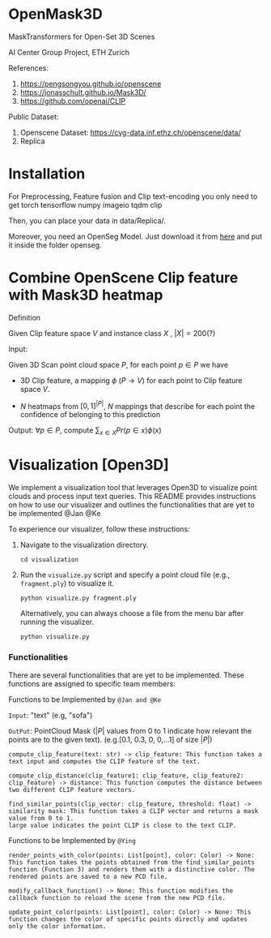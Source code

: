 # OpenMask3D
MaskTransformers for Open-Set 3D Scenes

AI Center Group Project, ETH Zurich

References:
1. https://pengsongyou.github.io/openscene
2. https://jonasschult.github.io/Mask3D/
3. https://github.com/openai/CLIP

Public Dataset:
1. Openscene Dataset: https://cvg-data.inf.ethz.ch/openscene/data/
2. Replica


# Installation 
For Preprocessing, Feature fusion and Clip text-encoding you only need to get
    torch
    tensorflow
    numpy
    imageio
    tqdm
    clip

Then, you can place your data in data/Replica/.

Moreover, you need an OpenSeg Model. Just download it from [here](https://drive.google.com/file/d/1DgyH-1124Mo8p6IUJ-ikAiwVZDDfteak/view?usp=sharing)
and put it inside the folder openseg.

# Combine OpenScene Clip feature with Mask3D heatmap

Definition
   
   Given Clip feature space $V$ and instance class $`X`$ , $|X| = 200$(?)
   
   Input: 
   
   Given 3D Scan point cloud space $P$, for each point $p \in P$ we have
        
   - 3D Clip feature, a mapping $\phi$ ($P \to V$) for each point to Clip feature space $V$.
   <!---     
   - Mask3D heatmap, a mapping for each point to probability space over instance class $X$ , $\sum_{x \in X}Pr(p \in x) = 1$
   -->
   - $N$ heatmaps from $[0,1]^{|P|}$, $N$ mappings that describe for each point the confidence of belonging to this prediction
   
   Output: 
        $\forall p \in P$, compute $\sum_{x \in X} Pr(p \in x) \phi(x)$
  

# Visualization [Open3D]

We implement a visualization tool that leverages Open3D to visualize point clouds and process input text queries. This README provides instructions on how to use our visualizer and outlines the functionalities that are yet to be implemented @Jan @Ke


To experience our visualizer, follow these instructions:

1. Navigate to the visualization directory.
    ```
    cd visualization
    ```

2. Run the `visualize.py` script and specify a point cloud file (e.g., `fragment.ply`) to visualize it.
    ```
    python visualize.py fragment.ply
    ```
    Alternatively, you can always choose a file from the menu bar after running the visualizer.
    ```
    python visualize.py
    ```

### Functionalities

There are several functionalities that are yet to be implemented. These functions are assigned to specific team members:

Functions to be Implemented by `@Jan and @Ke`

`Input`: "text"   (e.g, "sofa")

`OutPut`: PointCloud Mask ($|P|$ values from 0 to 1 indicate how relevant the points are to the given text). (e.g.[0.1, 0.3, 0, 0,...1] of size $|P|$)


    compute_clip_feature(text: str) -> clip_feature: This function takes a text input and computes the CLIP feature of the text.

    compute_clip_distance(clip_feature1: clip_feature, clip_feature2: clip_feature) -> distance: This function computes the distance between two different CLIP feature vectors.

    find_similar_points(clip_vector: clip_feature, threshold: float) -> similarity mask: This function takes a CLIP vector and returns a mask value from 0 to 1. 
    large value indicates the point CLIP is close to the text CLIP. 



Functions to be Implemented by `@Ying`

    render_points_with_color(points: List[point], color: Color) -> None: This function takes the points obtained from the find_similar_points function (Function 3) and renders them with a distinctive color. The rendered points are saved to a new PCD file.

    modify_callback_function() -> None: This function modifies the callback function to reload the scene from the new PCD file.

    update_point_color(points: List[point], color: Color) -> None: This function changes the color of specific points directly and updates only the color information.

